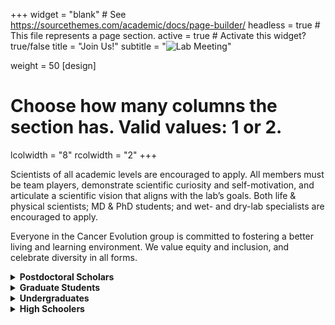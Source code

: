 
+++
widget = "blank"  # See https://sourcethemes.com/academic/docs/page-builder/
headless = true  # This file represents a page section.
active = true  # Activate this widget? true/false
title = "Join Us!"
subtitle = "![Lab Meeting](/img/lab_bday.jpg)"

weight = 50
[design]
  # Choose how many columns the section has. Valid values: 1 or 2.
  lcolwidth = "8"
  rcolwidth = "2"
+++

Scientists of all academic levels are encouraged to apply. All members must be team players, demonstrate scientific curiosity and self-motivation, and articulate a scientific vision that aligns with the lab’s goals. Both life & physical scientists; MD & PhD students; and wet- and dry-lab specialists are encouraged to apply. 

Everyone in the Cancer Evolution group is committed to fostering a better living and learning environment. We value equity and inclusion, and celebrate diversity in all forms. 

<!---
<details>
<summary><b>Lab Manager/Technician</b></summary>
We are aggressively recruiting a lab manager <i>and</i> a technician. Our lab has funding to support folks looking for a long-term position, 
and will also support folks interested in attending graduate school down the road.  
</p>
Details of the 
<a href="https://case.edu/medicine/genetics/sites/case.edu.genetics/files/2021-10/9367_Research_Assistant_4.pdf">Senior</a> and 
<a href="https://case.edu/medicine/genetics/sites/case.edu.genetics/files/2021-10/9406_%20Research_Assistant_1.pdf">Junior</a>
positions. 
</details>
--->
<details>
 <summary><b>Postdoctoral Scholars</b></summary>
Please email <a href="#contact">Prof. McFarland</a> with a Cover Letter and CV.  
</p>
There are also several internal and external fellowships
(e.g. <a href="https://case.edu/cancer/training-education/postdoctoral-training">CoGEC</a>) that I am happy to discuss and sponsor (some require US citizenship), 
however supplemental funding is not necessary to join our group.
</details>

<details>
  <summary><b>Graduate Students</b></summary>
  "Integrative Biology" isn't the newest department at Case — it's been our governing philosophy since designing the 
  <a href="https://www.ncbi.nlm.nih.gov/pmc/articles/PMC5617793/#:~:text=In%201956%2C%20Western%20Reserve%20University,was%20introduced%20in%20the%201950s.">
  first joint MD-PhD program in 1956</a> (apply <a href="https://case.edu/medicine/admissions-programs/md-phd-program">here</a>). 
  Our PhD only program is equally integrative:  
    students submit a single application, choose from over 30 programs in the life and medical sciences, rotate within <strong>any</strong> lab accepting students, 
  and then join whichever program best suits their integrative educational goals (apply <a href="https://case.edu/medicine/bstp/">here</a>). You are not the property of a department at Case.
</p> 
  Please mention Prof. McFarland in your cover letter, so that I can be sure to review your application. 
  You are also encouraged to` <a href="#contact">contact me</a> directly (before or after applying) to discuss fit.
</details>

<details>
 <summary><b>Undergraduates</b></summary>
 Undergraduate students who can commit 10+ hours/week during the school year or 40 hours/week for 10+ weeks during the summer are encouraged to apply. 
 Please send to Prof. McFarland a CV/Resume and Cover Letter explaining why your scientific goals align with the lab’s. 
 Summer students (especially non-CWRU) are encouraged to apply through 
 <a href="https://case.edu/source/find-programs-and-funding/campus-based-summer-positions">SOURCE programs</a>, 
 and are welcome to contact me in advance of applying. 
</details>

<details>
 <summary><b>High Schoolers</b></summary>
 High schoolers with a strong interest in scientific research, and evolutionary and cancer biology, 
 who can commit 10+ hours/week during the school year or 40 hours/week for 10+ weeks during the summer are encouraged to apply. 
 Please refer to these <a href="https://case.edu/source/find-programs-and-funding/campus-based-summer-positions">SOURCE guidelines</a> 
 when contacting labs at Case.
</details>

